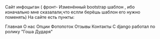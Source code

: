 Сайт инфоцыган ( фронт- Изменённый bootstrap шаблон , ибо изначально мне сказалали,что еслли берёшь шаблон его нужно поменять)
На сайте есть пункты:

Главная
О нас
Опции
Фотопоток
Отзывы
Контакты
С django работал по ролику "Гоша Дударя" 
